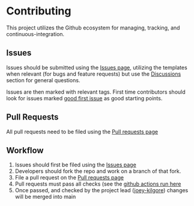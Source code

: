 # Contributing
This project utilizes the Github ecosystem for managing, tracking, and continuous-integration.  

## Issues  
Issues should be submitted using the [Issues page](https://github.com/joey-kilgore/SimLogger/issues), utilizing the templates when relevant (for bugs and feature requests) but use the [Discussions](https://github.com/joey-kilgore/SimLogger/discussions) section for general questions.

Issues are then marked with relevant tags. First time contributors should look for issues marked [good first issue](https://github.com/joey-kilgore/SimLogger/issues?q=is%3Aissue+is%3Aopen+label%3A%22good+first+issue%22) as good starting points.

## Pull Requests  
All pull requests need to be filed using the [Pull requests page](https://github.com/joey-kilgore/SimLogger/pulls)  

## Workflow  
1. Issues should first be filed using the [Issues page](https://github.com/joey-kilgore/SimLogger/issues)  
2. Developers should fork the repo and work on a branch of that fork.  
3. File a pull request on the [Pull requests page](https://github.com/joey-kilgore/SimLogger/pulls)  
4. Pull requests must pass all checks (see the [github actions run here](https://github.com/joey-kilgore/SimLogger/tree/main/.github/workflows)  
5. Once passed, and checked by the project lead ([joey-kilgore](https://github.com/joey-kilgore)) changes will be merged into main  

